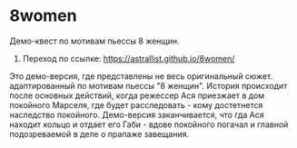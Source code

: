 # 8women
Демо-квест по мотивам пьессы 8 женщин.
1) Переход по ссылке: https://astrallist.github.io/8women/

Это демо-версия, где представлены не весь оригинальный сюжет. адаптированный по мотивам пьессы "8 женщин". История происходит после основных действий, когда режессер Ася приезжает в дом покойного Марселя, где будет расследовать - кому достетнется наследство покойного.
Демо-версия заканчивается, что гда Ася находит кольцо и отдает его Габи - вдове покойного погачал и главной подозреваемой в деле о прапаже завещания.
